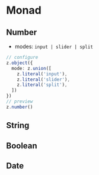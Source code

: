 # Monad

## Number

* modes: `input | slider | split`

```typescript zodui:preview
// configure
z.object({
  mode: z.union([
    z.literal('input'),
    z.literal('slider'),
    z.literal('split'),
  ])
})
// preview
z.number()
```

## String

## Boolean

## Date
